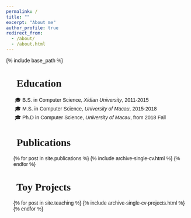 ```yaml
---
permalink: /
title: ""
excerpt: "About me"
author_profile: true
redirect_from: 
  - /about/
  - /about.html
---
```


{% include base_path %}

<style type="text/css">
	h1,h2,h3,h4,h5,h6{
		font-family: 'Berkshire Swash', serif;
	}
	body{
		font-family: 'Stylish', sans-serif;
	}

</style>

👾 Education
=======
<ul style="list-style: none;">
<li>🎓 B.S. in Computer Science, <i>Xidian University</i>, 2011-2015</li>
<li>🎓 M.S. in Computer Science, <i>University of Macau</i>, 2015-2018</li>
<li>🎓 Ph.D in Computer Science, <i>University of Macau</i>, from 2018 Fall </li>
</ul>


<!-- Work Experience
=======
* Summer 2014: Web FrontEnd Engineer
  * Alibaba Group
  * Duties included: Taobao Moive -->

👾 Publications
=======
  <ul style='padding-left:20px'>{% for post in site.publications %}
    {% include archive-single-cv.html %}
  {% endfor %}</ul>
  

👾 Toy Projects
=======
  <ul style='padding-left:20px'>{% for post in site.teaching %}
    {% include archive-single-cv-projects.html %}
  {% endfor %}</ul>  
